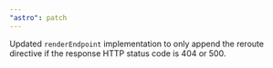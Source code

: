 ```yaml
---
"astro": patch
---
```


Updated `renderEndpoint` implementation to only append the reroute directive if the response HTTP status code is 404 or 500.
